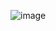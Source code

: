 ![image](https://github.com/kaushlendrakumar/Tic-Tac-Toe/assets/29863091/f6d757cc-bc44-46bf-a5a1-66f54dd3d661)
